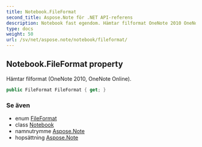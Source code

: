 ```yaml
---
title: Notebook.FileFormat
second_title: Aspose.Note för .NET API-referens
description: Notebook fast egendom. Hämtar filformat OneNote 2010 OneNote Online.
type: docs
weight: 50
url: /sv/net/aspose.note/notebook/fileformat/
---
```

## Notebook.FileFormat property

Hämtar filformat (OneNote 2010, OneNote Online).

```csharp
public FileFormat FileFormat { get; }
```

### Se även

* enum [FileFormat](../../fileformat/)
* class [Notebook](../)
* namnutrymme [Aspose.Note](../../notebook/)
* hopsättning [Aspose.Note](../../../)


